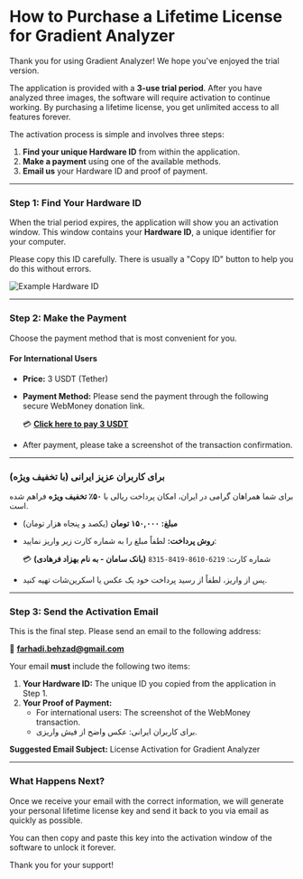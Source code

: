 # How to Purchase a Lifetime License for Gradient Analyzer

Thank you for using Gradient Analyzer! We hope you've enjoyed the trial version.

The application is provided with a **3-use trial period**. After you have analyzed three images, the software will require activation to continue working. By purchasing a lifetime license, you get unlimited access to all features forever.

The activation process is simple and involves three steps:
1.  **Find your unique Hardware ID** from within the application.
2.  **Make a payment** using one of the available methods.
3.  **Email us** your Hardware ID and proof of payment.

---

### Step 1: Find Your Hardware ID

When the trial period expires, the application will show you an activation window. This window contains your **Hardware ID**, a unique identifier for your computer.

Please copy this ID carefully. There is usually a "Copy ID" button to help you do this without errors.

![Example Hardware ID](https://i.imgur.com/your-image-placeholder.png)  <!-- You can replace this with a real screenshot -->

---

### Step 2: Make the Payment

Choose the payment method that is most convenient for you.

#### For International Users

*   **Price:** 3 USDT (Tether)
*   **Payment Method:** Please send the payment through the following secure WebMoney donation link.

    💳 **[Click here to pay 3 USDT](https://donate.webmoney.com/w/y53QzElsT2gvkDgRvkJ9ul)**

*   After payment, please take a screenshot of the transaction confirmation.

---

### (برای کاربران عزیز ایرانی (با تخفیف ویژه

برای شما همراهان گرامی در ایران، امکان پرداخت ریالی با **۵۰٪ تخفیف ویژه** فراهم شده است.

*   **مبلغ:** **۱۵۰,۰۰۰ تومان** (یکصد و پنجاه هزار تومان)
*   **روش پرداخت:** لطفاً مبلغ را به شماره کارت زیر واریز نمایید:

    💳 شماره کارت:
    `6219-8610-8419-8315`
    **(بانک سامان - به نام بهزاد فرهادی)**

*   پس از واریز، لطفاً از رسید پرداخت خود یک عکس یا اسکرین‌شات تهیه کنید.

---

### Step 3: Send the Activation Email

This is the final step. Please send an email to the following address:

📧 **farhadi.behzad@gmail.com**

Your email **must** include the following two items:

1.  **Your Hardware ID:** The unique ID you copied from the application in Step 1.
2.  **Your Proof of Payment:**
    *   For international users: The screenshot of the WebMoney transaction.
    *   برای کاربران ایرانی: عکس واضح از فیش واریزی.

**Suggested Email Subject:** License Activation for Gradient Analyzer

---

### What Happens Next?

Once we receive your email with the correct information, we will generate your personal lifetime license key and send it back to you via email as quickly as possible.

You can then copy and paste this key into the activation window of the software to unlock it forever.

Thank you for your support!
